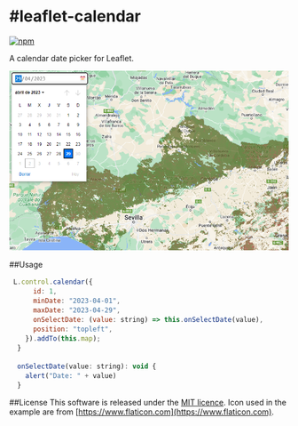 #leaflet-calendar
====================
[![npm](https://img.shields.io/npm/v/leaflet-contextmenu.svg)](https://www.npmjs.com/package/leaflet-calendar)


A calendar date picker for Leaflet.

![calendar picker opened](./examples/images/control-opened.png)

##Usage

````javascript
 L.control.calendar({
      id: 1,
      minDate: "2023-04-01",
      maxDate: "2023-04-29",
      onSelectDate: (value: string) => this.onSelectDate(value),
      position: "topleft",
    }).addTo(this.map);
  }

  onSelectDate(value: string): void {
    alert("Date: " + value)
  }
````

##License
This software is released under the [MIT licence](http://www.opensource.org/licenses/mit-license.php). Icon used in the example are from [https://www.flaticon.com](https://www.flaticon.com).
